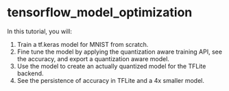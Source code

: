 # tensorflow_model_optimization

In this tutorial, you will:

1. Train a tf.keras model for MNIST from scratch.
2. Fine tune the model by applying the quantization aware training API, see the accuracy, and export a quantization aware model.
3. Use the model to create an actually quantized model for the TFLite backend.
4. See the persistence of accuracy in TFLite and a 4x smaller model.
